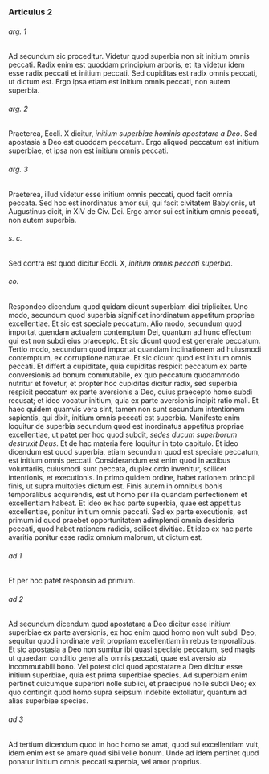 ### Articulus 2

###### arg. 1
Ad secundum sic proceditur. Videtur quod superbia non sit initium omnis peccati. Radix enim est quoddam principium arboris, et ita videtur idem esse radix peccati et initium peccati. Sed cupiditas est radix omnis peccati, ut dictum est. Ergo ipsa etiam est initium omnis peccati, non autem superbia.

###### arg. 2
Praeterea, Eccli. X dicitur, *initium superbiae hominis apostatare a Deo*. Sed apostasia a Deo est quoddam peccatum. Ergo aliquod peccatum est initium superbiae, et ipsa non est initium omnis peccati.

###### arg. 3
Praeterea, illud videtur esse initium omnis peccati, quod facit omnia peccata. Sed hoc est inordinatus amor sui, qui facit civitatem Babylonis, ut Augustinus dicit, in XIV de Civ. Dei. Ergo amor sui est initium omnis peccati, non autem superbia.

###### s. c.
Sed contra est quod dicitur Eccli. X, *initium omnis peccati superbia*.

###### co.
Respondeo dicendum quod quidam dicunt superbiam dici tripliciter. Uno modo, secundum quod superbia significat inordinatum appetitum propriae excellentiae. Et sic est speciale peccatum. Alio modo, secundum quod importat quendam actualem contemptum Dei, quantum ad hunc effectum qui est non subdi eius praecepto. Et sic dicunt quod est generale peccatum. Tertio modo, secundum quod importat quandam inclinationem ad huiusmodi contemptum, ex corruptione naturae. Et sic dicunt quod est initium omnis peccati. Et differt a cupiditate, quia cupiditas respicit peccatum ex parte conversionis ad bonum commutabile, ex quo peccatum quodammodo nutritur et fovetur, et propter hoc cupiditas dicitur radix, sed superbia respicit peccatum ex parte aversionis a Deo, cuius praecepto homo subdi recusat; et ideo vocatur initium, quia ex parte aversionis incipit ratio mali. Et haec quidem quamvis vera sint, tamen non sunt secundum intentionem sapientis, qui dixit, initium omnis peccati est superbia. Manifeste enim loquitur de superbia secundum quod est inordinatus appetitus propriae excellentiae, ut patet per hoc quod subdit, *sedes ducum superborum destruxit Deus*. Et de hac materia fere loquitur in toto capitulo. Et ideo dicendum est quod superbia, etiam secundum quod est speciale peccatum, est initium omnis peccati. Considerandum est enim quod in actibus voluntariis, cuiusmodi sunt peccata, duplex ordo invenitur, scilicet intentionis, et executionis. In primo quidem ordine, habet rationem principii finis, ut supra multoties dictum est. Finis autem in omnibus bonis temporalibus acquirendis, est ut homo per illa quandam perfectionem et excellentiam habeat. Et ideo ex hac parte superbia, quae est appetitus excellentiae, ponitur initium omnis peccati. Sed ex parte executionis, est primum id quod praebet opportunitatem adimplendi omnia desideria peccati, quod habet rationem radicis, scilicet divitiae. Et ideo ex hac parte avaritia ponitur esse radix omnium malorum, ut dictum est.

###### ad 1
Et per hoc patet responsio ad primum.

###### ad 2
Ad secundum dicendum quod apostatare a Deo dicitur esse initium superbiae ex parte aversionis, ex hoc enim quod homo non vult subdi Deo, sequitur quod inordinate velit propriam excellentiam in rebus temporalibus. Et sic apostasia a Deo non sumitur ibi quasi speciale peccatum, sed magis ut quaedam conditio generalis omnis peccati, quae est aversio ab incommutabili bono. Vel potest dici quod apostatare a Deo dicitur esse initium superbiae, quia est prima superbiae species. Ad superbiam enim pertinet cuicumque superiori nolle subiici, et praecipue nolle subdi Deo; ex quo contingit quod homo supra seipsum indebite extollatur, quantum ad alias superbiae species.

###### ad 3
Ad tertium dicendum quod in hoc homo se amat, quod sui excellentiam vult, idem enim est se amare quod sibi velle bonum. Unde ad idem pertinet quod ponatur initium omnis peccati superbia, vel amor proprius.


